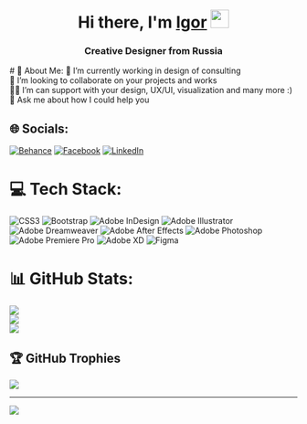<h1 align="center">Hi there, I'm <a href="www.rstrgv.ru" target="_blank">Igor</a> 
<img src="https://github.com/blackcater/blackcater/raw/main/images/Hi.gif" height="32"/></h1>
<h3 align="center">Creative Designer from Russia</h3>
# 💫 About Me:
🔭 I’m currently working in design of consulting<br>👯 I’m looking to collaborate on your projects and works<br>🏋️‍♀️ I’m can support with your design, UX/UI, visualization and many more :)<br>💬 Ask me about how I could help you


## 🌐 Socials:
[![Behance](https://img.shields.io/badge/Behance-1769ff?logo=behance&logoColor=white)](https://behance.net/rastorguev) [![Facebook](https://img.shields.io/badge/Facebook-%231877F2.svg?logo=Facebook&logoColor=white)](https://facebook.com/rastorguev) [![LinkedIn](https://img.shields.io/badge/LinkedIn-%230077B5.svg?logo=linkedin&logoColor=white)](https://linkedin.com/in/rastorguev) 

# 💻 Tech Stack:
![CSS3](https://img.shields.io/badge/css3-%231572B6.svg?style=for-the-badge&logo=css3&logoColor=white) ![Bootstrap](https://img.shields.io/badge/bootstrap-%23563D7C.svg?style=for-the-badge&logo=bootstrap&logoColor=white) ![Adobe InDesign](https://img.shields.io/badge/Adobe%20InDesign-49021F?style=for-the-badge&logo=adobeindesign&logoColor=white) ![Adobe Illustrator](https://img.shields.io/badge/adobeillustrator-%23FF9A00.svg?style=for-the-badge&logo=adobeillustrator&logoColor=white) ![Adobe Dreamweaver](https://img.shields.io/badge/Adobe%20Dreamweaver-FF61F6.svg?style=for-the-badge&logo=Adobe%20Dreamweaver&logoColor=white) ![Adobe After Effects](https://img.shields.io/badge/Adobe%20After%20Effects-9999FF.svg?style=for-the-badge&logo=Adobe%20After%20Effects&logoColor=white) ![Adobe Photoshop](https://img.shields.io/badge/adobephotoshop-%2331A8FF.svg?style=for-the-badge&logo=adobephotoshop&logoColor=white) ![Adobe Premiere Pro](https://img.shields.io/badge/Adobe%20Premiere%20Pro-9999FF.svg?style=for-the-badge&logo=Adobe%20Premiere%20Pro&logoColor=white) ![Adobe XD](https://img.shields.io/badge/Adobe%20XD-470137?style=for-the-badge&logo=Adobe%20XD&logoColor=#FF61F6) 	![Figma](https://img.shields.io/badge/figma-%23F24E1E.svg?style=for-the-badge&logo=figma&logoColor=white)
# 📊 GitHub Stats:
![](https://github-readme-stats.vercel.app/api?username=rstrgv&theme=vue-dark&hide_border=true&include_all_commits=false&count_private=false)<br/>
![](https://github-readme-streak-stats.herokuapp.com/?user=rstrgv&theme=vue-dark&hide_border=true)<br/>
![](https://github-readme-stats.vercel.app/api/top-langs/?username=rstrgv&theme=vue-dark&hide_border=true&include_all_commits=false&count_private=false&layout=compact)

## 🏆 GitHub Trophies
![](https://github-profile-trophy.vercel.app/?username=rstrgv&theme=tokyonight&no-frame=true&no-bg=false&margin-w=4)

---
[![](https://visitcount.itsvg.in/api?id=rstrgv&icon=9&color=6)](https://visitcount.itsvg.in)

<!-- Proudly created with GPRM ( https://gprm.itsvg.in ) -->
